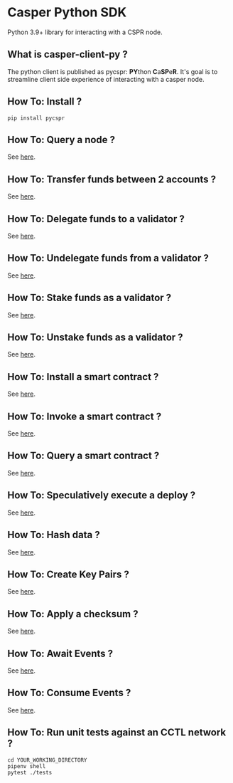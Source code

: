 # Casper Python SDK

Python 3.9+ library for interacting with a CSPR node.


What is casper-client-py ?
------------------------------------------------------

The python client is published as pycspr: **PY**thon **C**a**SP**e**R**.  It's goal is to streamline client side experience of interacting with a casper node.


How To: Install ?
------------------------------------------------------

```
pip install pycspr
```

How To: Query a node ?
------------------------------------------------------

See [here](how_tos/how_to_query_nodes.py).

How To: Transfer funds between 2 accounts ?
------------------------------------------------------

See [here](how_tos/how_to_transfer.py).

How To: Delegate funds to a validator ?
------------------------------------------------------

See [here](how_tos/how_to_delegate.py).

How To: Undelegate funds from a validator ?
------------------------------------------------------

See [here](how_tos/how_to_undelegate.py).

How To: Stake funds as a validator ?
------------------------------------------------------

See [here](how_tos/how_to_stake.py).

How To: Unstake funds as a validator ?
------------------------------------------------------

See [here](how_tos/how_to_unstake.py).

How To: Install a smart contract ?
------------------------------------------------------

See [here](how_tos/how_to_install_a_contract.py).

How To: Invoke a smart contract ?
------------------------------------------------------

See [here](how_tos/how_to_invoke_a_contract.py).

How To: Query a smart contract ?
------------------------------------------------------

See [here](how_tos/how_to_query_contracts.py).

How To: Speculatively execute a deploy ?
------------------------------------------------------

See [here](how_tos/how_to_speculatively_execute_a_deploy.py).

How To: Hash data ?
------------------------------------------------------

See [here](how_tos/how_to_hash_data.py).

How To: Create Key Pairs ?
------------------------------------------------------

See [here](how_tos/how_to_create_key_pairs.py).

How To: Apply a checksum ?
------------------------------------------------------

See [here](how_tos/how_to_apply_a_checksum.py).

How To: Await Events  ?
------------------------------------------------------

See [here](how_tos/how_to_await_events.py).

How To: Consume Events  ?
------------------------------------------------------

See [here](how_tos/how_to_consume_events.py).

How To: Run unit tests against an CCTL network ?
------------------------------------------------------

```
cd YOUR_WORKING_DIRECTORY
pipenv shell
pytest ./tests
````
